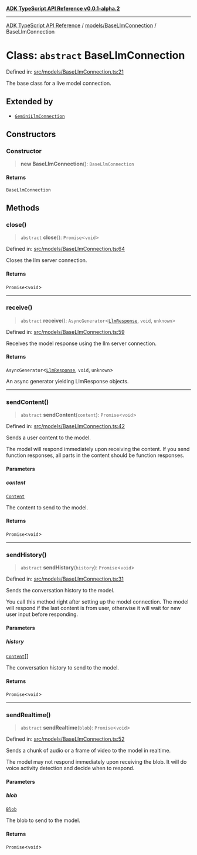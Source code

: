 [**ADK TypeScript API Reference v0.0.1-alpha.2**](../../../README.md)

***

[ADK TypeScript API Reference](../../../modules.md) / [models/BaseLlmConnection](../README.md) / BaseLlmConnection

# Class: `abstract` BaseLlmConnection

Defined in: [src/models/BaseLlmConnection.ts:21](https://github.com/njraladdin/adk-typescript/blob/main/src/models/BaseLlmConnection.ts#L21)

The base class for a live model connection.

## Extended by

- [`GeminiLlmConnection`](../../GeminiLlmConnection/classes/GeminiLlmConnection.md)

## Constructors

### Constructor

> **new BaseLlmConnection**(): `BaseLlmConnection`

#### Returns

`BaseLlmConnection`

## Methods

### close()

> `abstract` **close**(): `Promise`\<`void`\>

Defined in: [src/models/BaseLlmConnection.ts:64](https://github.com/njraladdin/adk-typescript/blob/main/src/models/BaseLlmConnection.ts#L64)

Closes the llm server connection.

#### Returns

`Promise`\<`void`\>

***

### receive()

> `abstract` **receive**(): `AsyncGenerator`\<[`LlmResponse`](../../LlmResponse/classes/LlmResponse.md), `void`, `unknown`\>

Defined in: [src/models/BaseLlmConnection.ts:59](https://github.com/njraladdin/adk-typescript/blob/main/src/models/BaseLlmConnection.ts#L59)

Receives the model response using the llm server connection.

#### Returns

`AsyncGenerator`\<[`LlmResponse`](../../LlmResponse/classes/LlmResponse.md), `void`, `unknown`\>

An async generator yielding LlmResponse objects.

***

### sendContent()

> `abstract` **sendContent**(`content`): `Promise`\<`void`\>

Defined in: [src/models/BaseLlmConnection.ts:42](https://github.com/njraladdin/adk-typescript/blob/main/src/models/BaseLlmConnection.ts#L42)

Sends a user content to the model.

The model will respond immediately upon receiving the content.
If you send function responses, all parts in the content should be function
responses.

#### Parameters

##### content

[`Content`](../../types/interfaces/Content.md)

The content to send to the model.

#### Returns

`Promise`\<`void`\>

***

### sendHistory()

> `abstract` **sendHistory**(`history`): `Promise`\<`void`\>

Defined in: [src/models/BaseLlmConnection.ts:31](https://github.com/njraladdin/adk-typescript/blob/main/src/models/BaseLlmConnection.ts#L31)

Sends the conversation history to the model.

You call this method right after setting up the model connection.
The model will respond if the last content is from user, otherwise it will
wait for new user input before responding.

#### Parameters

##### history

[`Content`](../../types/interfaces/Content.md)[]

The conversation history to send to the model.

#### Returns

`Promise`\<`void`\>

***

### sendRealtime()

> `abstract` **sendRealtime**(`blob`): `Promise`\<`void`\>

Defined in: [src/models/BaseLlmConnection.ts:52](https://github.com/njraladdin/adk-typescript/blob/main/src/models/BaseLlmConnection.ts#L52)

Sends a chunk of audio or a frame of video to the model in realtime.

The model may not respond immediately upon receiving the blob. It will do
voice activity detection and decide when to respond.

#### Parameters

##### blob

[`Blob`](../../types/interfaces/Blob.md)

The blob to send to the model.

#### Returns

`Promise`\<`void`\>
